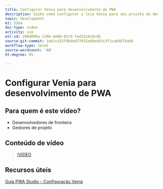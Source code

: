 ```yaml
---
title: Configurar Venia para desenvolvimento de PWA
description: Saiba como configurar a loja Venia para seu projeto de desenvolvimento do PWA.
topic: Development
kt: 5564
doc-type: video
activity: use
exl-id: 208d096a-139b-4e08-85c9-fad181dc8cdb
source-git-commit: 1eb2cd22f9bded77032ad0ed43c3f2ca84879a69
workflow-type: tm+mt
source-wordcount: '48'
ht-degree: 0%

---
```


# Configurar Venia para desenvolvimento de PWA

## Para quem é este vídeo?

- Desenvolvedores de fronteira
- Gestores de projeto

## Conteúdo de vídeo

>[!VIDEO](https://video.tv.adobe.com/v/35785?quality=12&learn=on)

## Recursos úteis

[Guia PWA Studio - Configuração Venia](https://magento.github.io/pwa-studio/venia-pwa-concept/setup/)
